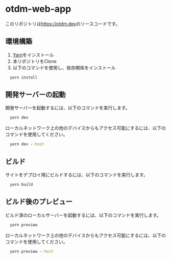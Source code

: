 # otdm-web-app

このリポジトリは<https://otdm.dev>のソースコードです。

## 環境構築

1. [Yarn](https://yarnpkg.com/)をインストール
2. 本リポジトリをClone
3. 以下のコマンドを使用し、依存関係をインストール

```cmd
  yarn install
```

## 開発サーバーの起動

開発サーバーを起動するには、以下のコマンドを実行します。

```cmd
  yarn dev
```

ローカルネットワーク上の他のデバイスからもアクセス可能にするには、以下のコマンドを使用してください。

```cmd
  yarn dev --host
```

## ビルド

サイトをデプロイ用にビルドするには、以下のコマンドを実行します。

```cmd
  yarn build
```

## ビルド後のプレビュー

ビルド済のローカルサーバーを起動するには、以下のコマンドを実行します。

```cmd
  yarn preview
```

ローカルネットワーク上の他のデバイスからもアクセス可能にするには、以下のコマンドを使用してください。

```cmd
  yarn preview --host
```
